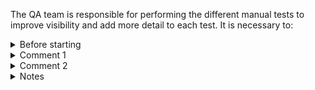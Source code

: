 The QA team is responsible for performing the different manual tests to improve visibility and add more detail to each test. It is necessary to: 



<details>
  <summary>Before starting</summary>

   - Previous to start verify that PR related is approved and it contains all check green.
   - Sync with core responsable that this test will start to test. 
   - If there are a new change added when you test the Manual execution you need to test it again, 
   - Keep indentation in line 
   - Enumerate the steps
   - Paste output as text not pictures.
</details>

<details>
  <summary> Comment 1 </summary>

## Review data

| Tester | PR commit               | 
|--------|-------------------------|
| @user  |  <commit_short_hash>    | 

### Testing environment

| OS | OS version | Deployment                                    | Image/AMI | Notes |
|----|------------|-----------------------------------------------|-----------|-------|
|    |            | `<LOCAL, AWS> \| <Vagrant, Docker, EC2, ECS>` |           |       |


### Tested packages

| `wazuh-manager` | `wazuh-agent` | 
|-----------------|---------------|
|                 |               |

### Status

- [ ] In progress
- [ ] Pending to review
- [ ] Team leader approved
- [ ] Manager approved

</details>

<details>
  <summary> Comment 2 </summary>

## Case Name - (status color)

This name is the same that are in the description section of the Manual Testing issue. For each case name you need to add this section to separate cases.

### Steps enumerated with evidence (we prefer not to use pictures attached).

   1. Step Y
   2. Step X
   ...

</details>

<details>
  <summary> Notes</summary>

### References Status

|Color|Status |
|:--:|:--|
|🟢|All tests passed successfully|
|🟡|All tests passed but there are some warnings|
|🔴|Some tests have failures or errors|
|🔵|Test execution in progress|
|⚫|To Do|
|🟠|Jenkins provision fails|
|:purple_circle:| All skipped |

  
</details>